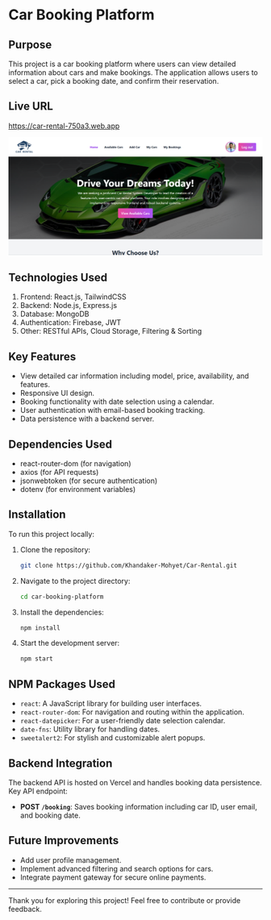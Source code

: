 # Car Booking Platform

## Purpose
This project is a car booking platform where users can view detailed information about cars and make bookings. The application allows users to select a car, pick a booking date, and confirm their reservation.

## Live URL
https://car-rental-750a3.web.app

![Car Rental Dashboard](./src/assets/Screenshot.png)

## Technologies Used
1. Frontend: React.js, TailwindCSS
2. Backend: Node.js, Express.js
3. Database: MongoDB
4. Authentication: Firebase, JWT
5. Other: RESTful APIs, Cloud Storage, Filtering & Sorting

## Key Features
- View detailed car information including model, price, availability, and features.
- Responsive UI design.
- Booking functionality with date selection using a calendar.
- User authentication with email-based booking tracking.
- Data persistence with a backend server.

## Dependencies Used
- react-router-dom (for navigation)
- axios (for API requests)
- jsonwebtoken (for secure authentication)
- dotenv (for environment variables)

## Installation
To run this project locally:

1. Clone the repository:
   ```bash
   git clone https://github.com/Khandaker-Mohyet/Car-Rental.git
   ```
2. Navigate to the project directory:
   ```bash
   cd car-booking-platform
   ```
3. Install the dependencies:
   ```bash
   npm install
   ```
4. Start the development server:
   ```bash
   npm start
   ```

## NPM Packages Used

- `react`: A JavaScript library for building user interfaces.
- `react-router-dom`: For navigation and routing within the application.
- `react-datepicker`: For a user-friendly date selection calendar.
- `date-fns`: Utility library for handling dates.
- `sweetalert2`: For stylish and customizable alert popups.

## Backend Integration
The backend API is hosted on Vercel and handles booking data persistence. Key API endpoint:
- **POST `/booking`**: Saves booking information including car ID, user email, and booking date.

## Future Improvements
- Add user profile management.
- Implement advanced filtering and search options for cars.
- Integrate payment gateway for secure online payments.

---
Thank you for exploring this project! Feel free to contribute or provide feedback.
